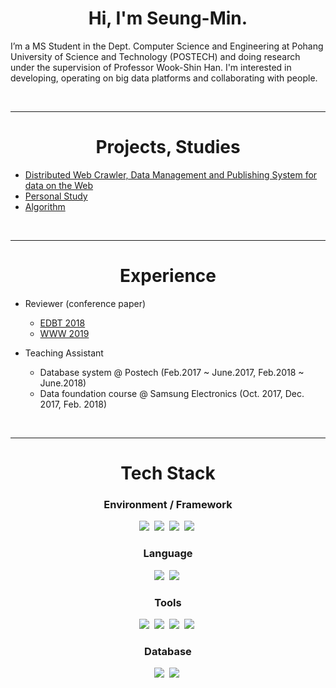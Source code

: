 <h1 align="center"> Hi, I'm Seung-Min. </h1>

I’m a MS Student in the Dept. Computer Science and Engineering at Pohang University of Science and Technology (POSTECH) and doing research under the supervision of Professor Wook-Shin Han. I'm interested in developing, operating on big data platforms and collaborating with people.  

<br>

------------

<h1 align="center"> Projects, Studies </h1>
 
- [Distributed Web Crawler, Data Management and Publishing System for data on the Web](https://github.com/SML0127/DistributedWeb-Crawler-and-Data-Management-Systemfor-Web-Data)   
- [Personal Study](https://github.com/SML0127/personal-study-notes)
- [Algorithm](https://github.com/SML0127/Algorithm)
 
<br>

------------ 

<h1 align="center"> Experience </h1>

- Reviewer (conference paper)
  - [EDBT 2018](https://openproceedings.org/html/pages/2018_edbt.html)
  - [WWW 2019](https://thewebconf.org/www2019/)

- Teaching Assistant
  - Database system @ Postech (Feb.2017 ~ June.2017,  Feb.2018 ~ June.2018)  
  - Data foundation course @ Samsung Electronics (Oct. 2017, Dec. 2017, Feb. 2018)

<br>

------------

<h1 align="center"> Tech Stack </h1>
<h3 align="center"> Environment / Framework </h3>
<p align="center">
  <img src="https://img.shields.io/badge/Ubuntu-E95420?style=for-the-badge&logo=ubuntu&logoColor=white"/></a>&nbsp 
  <img src="https://img.shields.io/badge/NPM-%23000000.svg?style=for-the-badge&logo=npm&logoColor=white"/></a>&nbsp
  <img src="https://img.shields.io/badge/node.js-6DA55F?style=for-the-badge&logo=node.js&logoColor=white"/></a>&nbsp 
  <img src="https://img.shields.io/badge/flask-%23000.svg?style=for-the-badge&logo=flask&logoColor=white"/></a>&nbsp 
</p>

<h3 align="center"> Language </h3>
<p align="center">
  <img src="https://img.shields.io/badge/python-3670A0?style=for-the-badge&logo=python&logoColor=ffdd5"/></a>&nbsp 
  <img src="https://img.shields.io/badge/react-%2320232a.svg?style=for-the-badge&logo=react&logoColor=%2361DAFB"/></a>&nbsp
</p>

<h3 align="center"> Tools </h3>
<p align="center">
  <img src="https://img.shields.io/badge/Apache%20Airflow-017CEE?style=for-the-badge&logo=Apache%20Airflow&logoColor=white"/></a>&nbsp 
  <img src="https://img.shields.io/badge/docker-%230db7ed.svg?style=for-the-badge&logo=docker&logoColor=white"/></a>&nbsp
  <img src="https://img.shields.io/badge/Selenium-43B02A?style=for-the-badge&logo=Selenium&logoColor=white"/></a>&nbsp
  <img src="https://img.shields.io/badge/travisci-%232B2F33.svg?style=for-the-badge&logo=travis&logoColor=white"/></a>&nbsp
</p>

<h3 align="center"> Database </h3>
<p align="center">
  <img src="https://img.shields.io/badge/postgres-%23316192.svg?style=for-the-badge&logo=postgresql&logoColor=white"/></a>&nbsp 
  <img src="https://img.shields.io/badge/redis-%23DD0031.svg?style=for-the-badge&logo=redis&logoColor=white"/></a>&nbsp
</p>




<!--
![trophy](https://github-profile-trophy.vercel.app/?username=SML0127)
![SML0127's github stats](https://github-readme-stats.vercel.app/api?username=SML0127&show_icons=true)

[![SML0127's github stats](https://github-readme-stats.vercel.app/api/top-langs/?username=SML0127&show_icons=true&hide_border=true&title_color=004386&icon_color=004386&layout=compact)](https://github.com/본인ID)



**SML0127/SML0127** is a ✨ _special_ ✨ repository because its `README.md` (this file) appears on your GitHub profile.

Here are some ideas to get you started:

- 🔭 I’m currently working on ...
- 🌱 I’m currently learning ...
- 👯 I’m looking to collaborate on ...
- 🤔 I’m looking for help with ...
- 💬 Ask me about ...
- 📫 How to reach me: ...
- 😄 Pronouns: ...
- ⚡ Fun fact: ...
-->
